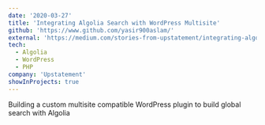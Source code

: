 ```yaml
---
date: '2020-03-27'
title: 'Integrating Algolia Search with WordPress Multisite'
github: 'https://www.github.com/yasir900aslam/'
external: 'https://medium.com/stories-from-upstatement/integrating-algolia-search-with-wordpress-multisite-e2dea3ed449c'
tech:
  - Algolia
  - WordPress
  - PHP
company: 'Upstatement'
showInProjects: true
---
```


Building a custom multisite compatible WordPress plugin to build global search with Algolia

